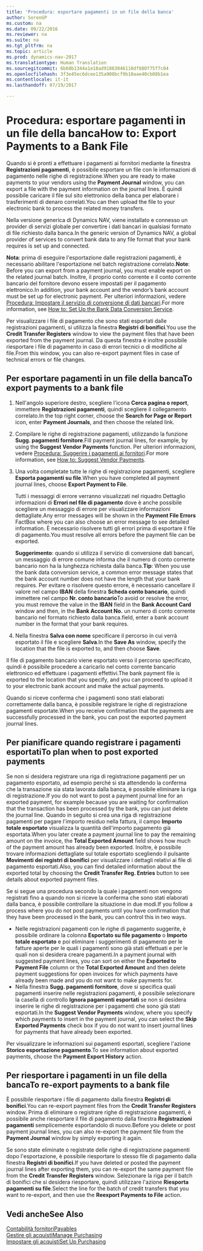 ```yaml
---
title: 'Procedura: esportare pagamenti in un file della banca'
author: SorenGP
ms.custom: na
ms.date: 09/22/2016
ms.reviewer: na
ms.suite: na
ms.tgt_pltfrm: na
ms.topic: article
ms.prod: dynamics-nav-2017
ms.translationtype: Human Translation
ms.sourcegitcommit: 6b60b1344a1e18ad91863046110df880f75f7c04
ms.openlocfilehash: 3f3e45ec6dcee135a908bcf9b10aae40cb08b1ea
ms.contentlocale: it-it
ms.lasthandoff: 07/19/2017

---
```


# <a name="how-to-export-payments-to-a-bank-file"></a><span data-ttu-id="f3cad-102">Procedura: esportare pagamenti in un file della banca</span><span class="sxs-lookup"><span data-stu-id="f3cad-102">How to: Export Payments to a Bank File</span></span>
<span data-ttu-id="f3cad-103">Quando si è pronti a effettuare i pagamenti ai fornitori mediante la finestra **Registrazioni pagamenti**, è possibile esportare un file con le informazioni di pagamento nelle righe di registrazione.</span><span class="sxs-lookup"><span data-stu-id="f3cad-103">When you are ready to make payments to your vendors using the **Payment Journal** window, you can export a file with the payment information on the journal lines.</span></span> <span data-ttu-id="f3cad-104">È quindi possibile caricare il file sul sito elettronico della banca per elaborare i trasferimenti di denaro correlati.</span><span class="sxs-lookup"><span data-stu-id="f3cad-104">You can then upload the file to your electronic bank to process the related money transfers.</span></span>

<span data-ttu-id="f3cad-105">Nella versione generica di Dynamics NAV, viene installato e connesso un provider di servizi globale per convertire i dati bancari in qualsiasi formato di file richiesto dalla banca.</span><span class="sxs-lookup"><span data-stu-id="f3cad-105">In the generic version of Dynamics NAV, a global provider of services to convert bank data to any file format that your bank requires is set up and connected.</span></span>

<span data-ttu-id="f3cad-106">**Nota**: prima di eseguire l'esportazione dalle registrazioni pagamenti, è necessario abilitare l'esportazione nel batch registrazione correlato.</span><span class="sxs-lookup"><span data-stu-id="f3cad-106">**Note**: Before you can export from a payment journal, you must enable export on the related journal batch.</span></span> <span data-ttu-id="f3cad-107">Inoltre, il proprio conto corrente e il conto corrente bancario del fornitore devono essere impostati per il pagamento elettronico.</span><span class="sxs-lookup"><span data-stu-id="f3cad-107">In addition, your bank account and the vendor’s bank account must be set up for electronic payment.</span></span> <span data-ttu-id="f3cad-108">Per ulteriori informazioni, vedere [Procedura: Impostare il servizio di conversione di dati bancari](bank-how-setup-bank-data-conversion-service.md).</span><span class="sxs-lookup"><span data-stu-id="f3cad-108">For more information, see [How to: Set Up the Bank Data Conversion Service](bank-how-setup-bank-data-conversion-service.md).</span></span>

<span data-ttu-id="f3cad-109">Per visualizzare i file di pagamento che sono stati esportati dalle registrazioni pagamenti, si utilizza la finestra **Registri di bonifici**.</span><span class="sxs-lookup"><span data-stu-id="f3cad-109">You use the **Credit Transfer Registers** window to view the payment files that have been exported from the payment journal.</span></span> <span data-ttu-id="f3cad-110">Da questa finestra è inoltre possibile riesportare i file di pagamento in caso di errori tecnici o di modifiche al file.</span><span class="sxs-lookup"><span data-stu-id="f3cad-110">From this window, you can also re-export payment files in case of technical errors or file changes.</span></span>

## <a name="to-export-payments-to-a-bank-file"></a><span data-ttu-id="f3cad-111">Per esportare pagamenti in un file della banca</span><span class="sxs-lookup"><span data-stu-id="f3cad-111">To export payments to a bank file</span></span>
1. <span data-ttu-id="f3cad-112">Nell'angolo superiore destro, scegliere l'icona **Cerca pagina o report**, immettere **Registrazioni pagamenti**, quindi scegliere il collegamento correlato.</span><span class="sxs-lookup"><span data-stu-id="f3cad-112">In the top right corner, choose the **Search for Page or Report** icon, enter **Payment Journals**, and then choose the related link.</span></span>
2. <span data-ttu-id="f3cad-113">Compilare le righe di registrazione pagamenti, utilizzando la funzione **Sugg. pagamenti fornitore**.</span><span class="sxs-lookup"><span data-stu-id="f3cad-113">Fill payment journal lines, for example, by using the **Suggest Vendor Payments** function.</span></span> <span data-ttu-id="f3cad-114">Per ulteriori informazioni, vedere [Procedura: Suggerire i pagamenti ai fornitori](payables-how-suggest-vendor-payments.md).</span><span class="sxs-lookup"><span data-stu-id="f3cad-114">For more information, see [How to: Suggest Vendor Payments](payables-how-suggest-vendor-payments.md).</span></span>  
3. <span data-ttu-id="f3cad-115">Una volta completate tutte le righe di registrazione pagamenti, scegliere **Esporta pagamenti su file**.</span><span class="sxs-lookup"><span data-stu-id="f3cad-115">When you have completed all payment journal lines, choose **Export Payment to File**.</span></span>

    <span data-ttu-id="f3cad-116">Tutti i messaggi di errore verranno visualizzati nel riquadro Dettaglio informazioni di **Errori nel file di pagamento** dove è anche possibile scegliere un messaggio di errore per visualizzare informazioni dettagliate.</span><span class="sxs-lookup"><span data-stu-id="f3cad-116">Any error messages will be shown in the **Payment File Errors** FactBox where you can also choose an error message to see detailed information.</span></span> <span data-ttu-id="f3cad-117">È necessario risolvere tutti gli errori prima di esportare il file di pagamento.</span><span class="sxs-lookup"><span data-stu-id="f3cad-117">You must resolve all errors before the payment file can be exported.</span></span>

    <span data-ttu-id="f3cad-118">**Suggerimento**: quando si utilizza il servizio di conversione dati bancari, un messaggio di errore comune informa che il numero di conto corrente bancario non ha la lunghezza richiesta dalla banca.</span><span class="sxs-lookup"><span data-stu-id="f3cad-118">**Tip**: When you use the bank data conversion service, a common error message states that the bank account number does not have the length that your bank requires.</span></span> <span data-ttu-id="f3cad-119">Per evitare o risolvere questo errore, è necessario cancellare il valore nel campo **IBAN** della finestra **Scheda conto bancario**, quindi immettere nel campo **Nr. conto bancario**</span><span class="sxs-lookup"><span data-stu-id="f3cad-119">To avoid or resolve the error, you must remove the value in the **IBAN** field in the **Bank Account Card** window and then, in the **Bank Account No.**</span></span> <span data-ttu-id="f3cad-120">un numero di conto corrente bancario nel formato richiesto dalla banca.</span><span class="sxs-lookup"><span data-stu-id="f3cad-120">field, enter a bank account number in the format that your bank requires.</span></span>
4. <span data-ttu-id="f3cad-121">Nella finestra **Salva con nome** specificare il percorso in cui verrà esportato il file e scegliere **Salva**.</span><span class="sxs-lookup"><span data-stu-id="f3cad-121">In the **Save As** window, specify the location that the file is exported to, and then choose **Save**.</span></span>

<span data-ttu-id="f3cad-122">Il file di pagamento bancario viene esportato verso il percorso specificato, quindi è possibile procedere a caricarlo nel conto corrente bancario elettronico ed effettuare i pagamenti effettivi.</span><span class="sxs-lookup"><span data-stu-id="f3cad-122">The bank payment file is exported to the location that you specify, and you can proceed to upload it to your electronic bank account and make the actual payments.</span></span>

<span data-ttu-id="f3cad-123">Quando si riceve conferma che i pagamenti sono stati elaborati correttamente dalla banca, è possibile registrare le righe di registrazione pagamenti esportate.</span><span class="sxs-lookup"><span data-stu-id="f3cad-123">When you receive confirmation that the payments are successfully processed in the bank, you can post the exported payment journal lines.</span></span>

## <a name="to-plan-when-to-post-exported-payments"></a><span data-ttu-id="f3cad-124">Per pianificare quando registrare i pagamenti esportati</span><span class="sxs-lookup"><span data-stu-id="f3cad-124">To plan when to post exported payments</span></span>
<span data-ttu-id="f3cad-125">Se non si desidera registrare una riga di registrazione pagamenti per un pagamento esportato, ad esempio perché si sta attendendo la conferma che la transazione sia stata lavorata dalla banca, è possibile eliminare la riga di registrazione.</span><span class="sxs-lookup"><span data-stu-id="f3cad-125">If you do not want to post a payment journal line for an exported payment, for example because you are waiting for confirmation that the transaction has been processed by the bank, you can just delete the journal line.</span></span> <span data-ttu-id="f3cad-126">Quando in seguito si crea una riga di registrazione pagamenti per pagare l'importo residuo nella fattura, il campo **Importo totale esportato** visualizza la quantità dell'importo pagamento già esportata.</span><span class="sxs-lookup"><span data-stu-id="f3cad-126">When you later create a payment journal line to pay the remaining amount on the invoice, the **Total Exported Amount** field shows how much of the payment amount has already been exported.</span></span> <span data-ttu-id="f3cad-127">Inoltre, è possibile trovare informazioni dettagliate sul totale esportato scegliendo il pulsante **Movimenti dei registri di bonifici** per visualizzare i dettagli relativi ai file di pagamento esportati.</span><span class="sxs-lookup"><span data-stu-id="f3cad-127">Also, you can find detailed information about the exported total by choosing the **Credit Transfer Reg. Entries** button to see details about exported payment files.</span></span>

<span data-ttu-id="f3cad-128">Se si segue una procedura secondo la quale i pagamenti non vengono registrati fino a quando non si riceve la conferma che sono stati elaborati dalla banca, è possibile controllare la situazione in due modi.</span><span class="sxs-lookup"><span data-stu-id="f3cad-128">If you follow a process where you do not post payments until you have confirmation that they have been processed in the bank, you can control this in two ways.</span></span>

* <span data-ttu-id="f3cad-129">Nelle registrazioni pagamenti con le righe di pagamento suggerite, è possibile ordinare la colonna **Esportato su file pagamento** o **Importo totale esportato** e poi eliminare i suggerimenti di pagamento per le fatture aperte per le quali i pagamenti sono già stati effettuati e per le quali non si desidera creare pagamenti.</span><span class="sxs-lookup"><span data-stu-id="f3cad-129">In a payment journal with suggested payment lines, you can sort on either the **Exported to Payment File** column or the **Total Exported Amount** and then delete payment suggestions for open invoices for which payments have already been made and you do not want to make payments for.</span></span>
* <span data-ttu-id="f3cad-130">Nella finestra **Sugg. pagamenti fornitore**, dove si specifica quali pagamenti inserire nelle registrazioni pagamenti, è possibile selezionare la casella di controllo **Ignora pagamenti esportati** se non si desidera inserire le righe di registrazione per i pagamenti che sono già stati esportati.</span><span class="sxs-lookup"><span data-stu-id="f3cad-130">In the **Suggest Vendor Payments** window, where you specify which payments to insert in the payment journal, you can select the **Skip Exported Payments** check box if you do not want to insert journal lines for payments that have already been exported.</span></span>

<span data-ttu-id="f3cad-131">Per visualizzare le informazioni sui pagamenti esportati, scegliere l'azione **Storico esportazione pagamento**.</span><span class="sxs-lookup"><span data-stu-id="f3cad-131">To see information about exported payments, choose the **Payment Export History** action.</span></span>

## <a name="to-re-export-payments-to-a-bank-file"></a><span data-ttu-id="f3cad-132">Per riesportare i pagamenti in un file della banca</span><span class="sxs-lookup"><span data-stu-id="f3cad-132">To re-export payments to a bank file</span></span>
<span data-ttu-id="f3cad-133">È possibile riesportare i file di pagamento dalla finestra **Registri di bonifici**.</span><span class="sxs-lookup"><span data-stu-id="f3cad-133">You can re-export payment files from the **Credit Transfer Registers** window.</span></span> <span data-ttu-id="f3cad-134">Prima di eliminare o registrare righe di registrazione pagamenti, è possibile anche riesportare il file di pagamento dalla finestra **Registrazioni pagamenti** semplicemente esportandolo di nuovo.</span><span class="sxs-lookup"><span data-stu-id="f3cad-134">Before you delete or post payment journal lines, you can also re-export the payment file from the **Payment Journal** window by simply exporting it again.</span></span>

<span data-ttu-id="f3cad-135">Se sono state eliminate o registrate delle righe di registrazione pagamenti dopo l'esportazione, è possibile riesportare lo stesso file di pagamento dalla finestra **Registri di bonifici**.</span><span class="sxs-lookup"><span data-stu-id="f3cad-135">If you have deleted or posted the payment journal lines after exporting them, you can re-export the same payment file from the **Credit Transfer Registers** window.</span></span> <span data-ttu-id="f3cad-136">Selezionare la riga per il batch di bonifici che si desidera riesportare, quindi utilizzare l'azione **Riesporta pagamenti su file**.</span><span class="sxs-lookup"><span data-stu-id="f3cad-136">Select the line for the batch of credit transfers that you want to re-export, and then use the **Reexport Payments to File** action.</span></span>

## <a name="see-also"></a><span data-ttu-id="f3cad-137">Vedi anche</span><span class="sxs-lookup"><span data-stu-id="f3cad-137">See Also</span></span>
[<span data-ttu-id="f3cad-138">Contabilità fornitori</span><span class="sxs-lookup"><span data-stu-id="f3cad-138">Payables</span></span>](payables-manage-payables.md)  
[<span data-ttu-id="f3cad-139">Gestire gli acquisti</span><span class="sxs-lookup"><span data-stu-id="f3cad-139">Manage Purchasing</span></span>](purchasing-manage-purchasing.md)  
[<span data-ttu-id="f3cad-140">Impostare gli acquisti</span><span class="sxs-lookup"><span data-stu-id="f3cad-140">Set Up Purchasing</span></span>](purchasing-setup-purchasing.md)

